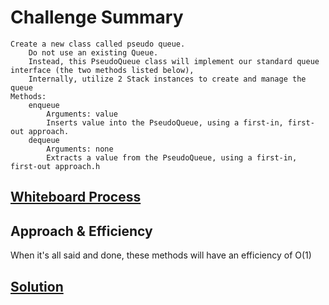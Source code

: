 # Challenge Summary

    Create a new class called pseudo queue.
        Do not use an existing Queue.
        Instead, this PseudoQueue class will implement our standard queue interface (the two methods listed below),
        Internally, utilize 2 Stack instances to create and manage the queue
    Methods:
        enqueue
            Arguments: value
            Inserts value into the PseudoQueue, using a first-in, first-out approach.
        dequeue
            Arguments: none
            Extracts a value from the PseudoQueue, using a first-in, first-out approach.h

## [Whiteboard Process](https://lucid.app/lucidchart/73028309-1621-4968-aeba-a9bdc577354c/edit?invitationId=inv_bf55f357-dfe2-4af6-ae20-0a04d87d4790)

## Approach & Efficiency
When it's all said and done, these methods will have an efficiency of O(1)

## [Solution](/python/code_challenges/stack_queue_pseudo.py)


